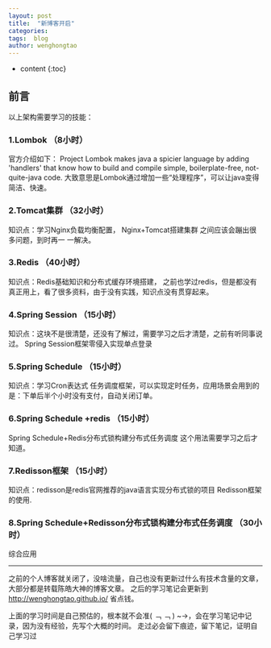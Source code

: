 ```yaml
---
layout: post
title:  "新博客开启"
categories: 
tags:  blog 
author: wenghongtao
---
```


* content
{:toc}


## 前言

以上架构需要学习的技能：

### 1.Lombok    （8小时）
官方介绍如下：
Project Lombok makes java a spicier language by adding 'handlers' that know how to build and compile simple, boilerplate-free, not-quite-java code.
大致意思是Lombok通过增加一些“处理程序”，可以让java变得简洁、快速。

### 2.Tomcat集群  （32小时）
知识点：学习Nginx负载均衡配置， Nginx+Tomcat搭建集群
之间应该会蹦出很多问题，到时再一 一解决。

### 3.Redis             （40小时）
知识点：Redis基础知识和分布式缓存环境搭建，
之前也学过redis，但是都没有真正用上，看了很多资料，由于没有实践，知识点没有贯穿起来。

### 4.Spring Session   （15小时）
知识点：这块不是很清楚，还没有了解过，需要学习之后才清楚，之前有听同事说过。
Spring Session框架零侵入实现单点登录

### 5.Spring Schedule   （15小时）
知识点：学习Cron表达式
任务调度框架，可以实现定时任务，应用场景会用到的是：下单后半个小时没有支付，自动关闭订单。

### 6.Spring Schedule +redis  （15小时）
Spring Schedule+Redis分布式锁构建分布式任务调度
这个用法需要学习之后才知道。

### 7.Redisson框架   （15小时）
知识点：redisson是redis官网推荐的java语言实现分布式锁的项目
Redisson框架的使用.

### 8.Spring Schedule+Redisson分布式锁构建分布式任务调度  （30小时）
综合应用

---
之前的个人博客就关闭了，没啥流量，自己也没有更新过什么有技术含量的文章，大部分都是转载陈皓大神的博客文章。
之后的学习笔记会更新到 http://wenghongtao.github.io/   省点钱。

上面的学习时间是自己预估的，根本就不会准( ﹁ ﹁ ) ~→，会在学习笔记中记录，因为没有经验，先写个大概的时间。
走过必会留下痕迹，留下笔记，证明自己学习过









